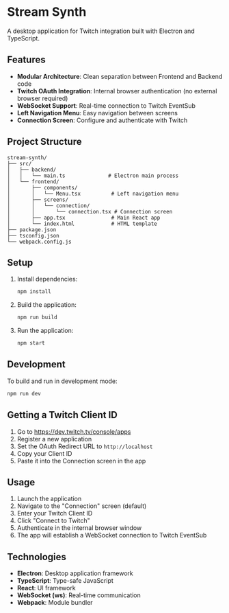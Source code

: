 # Stream Synth

A desktop application for Twitch integration built with Electron and TypeScript.

## Features

- **Modular Architecture**: Clean separation between Frontend and Backend code
- **Twitch OAuth Integration**: Internal browser authentication (no external browser required)
- **WebSocket Support**: Real-time connection to Twitch EventSub
- **Left Navigation Menu**: Easy navigation between screens
- **Connection Screen**: Configure and authenticate with Twitch

## Project Structure

```
stream-synth/
├── src/
│   ├── backend/
│   │   └── main.ts              # Electron main process
│   └── frontend/
│       ├── components/
│       │   └── Menu.tsx          # Left navigation menu
│       ├── screens/
│       │   └── connection/
│       │       └── connection.tsx # Connection screen
│       ├── app.tsx               # Main React app
│       └── index.html            # HTML template
├── package.json
├── tsconfig.json
└── webpack.config.js
```

## Setup

1. Install dependencies:
   ```bash
   npm install
   ```

2. Build the application:
   ```bash
   npm run build
   ```

3. Run the application:
   ```bash
   npm start
   ```

## Development

To build and run in development mode:
```bash
npm run dev
```

## Getting a Twitch Client ID

1. Go to https://dev.twitch.tv/console/apps
2. Register a new application
3. Set the OAuth Redirect URL to `http://localhost`
4. Copy your Client ID
5. Paste it into the Connection screen in the app

## Usage

1. Launch the application
2. Navigate to the "Connection" screen (default)
3. Enter your Twitch Client ID
4. Click "Connect to Twitch"
5. Authenticate in the internal browser window
6. The app will establish a WebSocket connection to Twitch EventSub

## Technologies

- **Electron**: Desktop application framework
- **TypeScript**: Type-safe JavaScript
- **React**: UI framework
- **WebSocket (ws)**: Real-time communication
- **Webpack**: Module bundler
